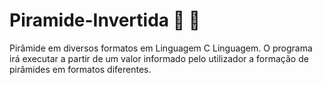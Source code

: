 # Piramide-Invertida 🔺 🔻
Pirâmide em diversos formatos em Linguagem C Linguagem.
O programa irá executar a partir de um valor informado pelo utilizador a formação de pirâmides em formatos diferentes.
